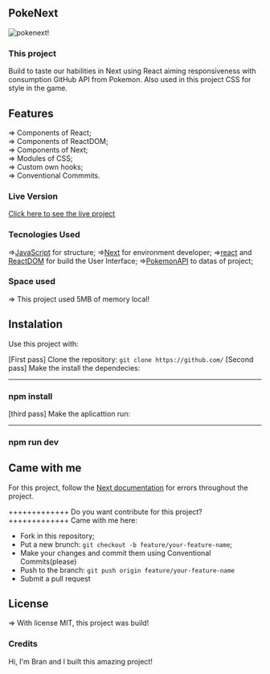 ## PokeNext

![pokenext!](public/images/gifProject.gif)

### This project

Build to taste our habilities in Next using React aiming responsiveness with consumption GitHub API from Pokemon. Also used in this project CSS for style in the game.

## Features

=> Components of React; <br>
=> Components of ReactDOM; <br>
=> Components of Next; <br>
=> Modules of CSS; <br>
=> Custom own hooks; <br>
=> Conventional Commmits. <br>

### Live Version

<a href="https://pokenext-bran00.vercel.app/">Click here to see the live project</a>

### Tecnologies Used

=>[JavaScript](https://developer.mozilla.org/pt-BR/docs/Web/JavaScript) for structure;
=>[Next](https://nextjs.org/) for environment developer;
=>[react](https://reactjs.org/) and [ReactDOM](https://reactjs.org/docs/react-dom.html) for build the User Interface;
=>[PokemonAPI](https://pokeapi.co/) to datas of project;

### Space used

=> This project used 5MB of memory local!

## Instalation

Use this project with:

[First pass] Clone the repository: `git clone https://github.com/`
[Second pass] Make the install the dependecies:

---

### npm install

[third pass] Make the aplicattion run:

---

### npm run dev

## Came with me

For this project, follow the <a href="https://nextjs.org/">Next documentation</a> for errors throughout the project.

+++++++++++++
Do you want contribute for this project?
+++++++++++++
Came with me here:

- Fork in this repository;
- Put a new brunch: `git checkout -b feature/your-feature-name`;
- Make your changes and commit them using Conventional Commits(please)
- Push to the branch: `git push origin feature/your-feature-name`
- Submit a pull request

## License

=> With license MIT, this project was build!

### Credits

Hi, I'm Bran and I built this amazing project!
